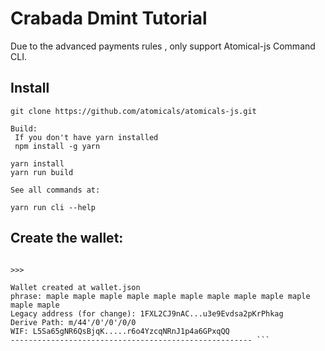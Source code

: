 # Crabada  Dmint Tutorial
Due to the advanced payments rules , only support Atomical-js Command CLI.
## Install
``` Download the github repo:
git clone https://github.com/atomicals/atomicals-js.git

Build:
 If you don't have yarn installed
 npm install -g yarn

yarn install
yarn run build

See all commands at:

yarn run cli --help
```

## Create the wallet:

``` yarn cli wallet-init

>>>

Wallet created at wallet.json
phrase: maple maple maple maple maple maple maple maple maple maple maple maple
Legacy address (for change): 1FXL2CJ9nAC...u3e9Evdsa2pKrPhkag
Derive Path: m/44'/0'/0'/0/0
WIF: L5Sa65gNR6QsBjqK.....r6o4YzcqNRnJ1p4a6GPxqQQ
------------------------------------------------------ ```
